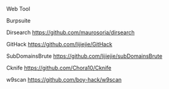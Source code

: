 Web Tool

Burpsuite

Dirsearch
    https://github.com/maurosoria/dirsearch

GitHack
    https://github.com/lijiejie/GitHack
    
SubDomainsBrute
    https://github.com/lijiejie/subDomainsBrute
    
Cknife
    https://github.com/Chora10/Cknife
    
w9scan
    https://github.com/boy-hack/w9scan
